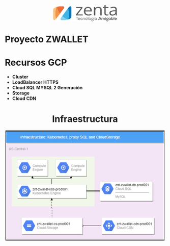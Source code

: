 
<p align="center"> <img alt="Terraform" src="https://github.com/Echeverria93/Imagenes/blob/master/logotipo-zenta-c.svg"
 width="200px" high="200xp" align="middle"></p>

Proyecto ZWALLET 
================================

Recursos GCP  
=====================

- **Cluster**
- **LoadBalancer HTTPS**
- **Cloud SQL MYSQL 2 Generación**
- **Storage**
- **Cloud CDN**


<h1 align="center">Infraestructura</h1>

<p align="center"> <img alt="Terraform" src="https://github.com/Echeverria93/Imagenes/blob/master/Infraestructura%20ZWALLET.PNG"
 width="500px" high="500xp" align="middle"></p>




